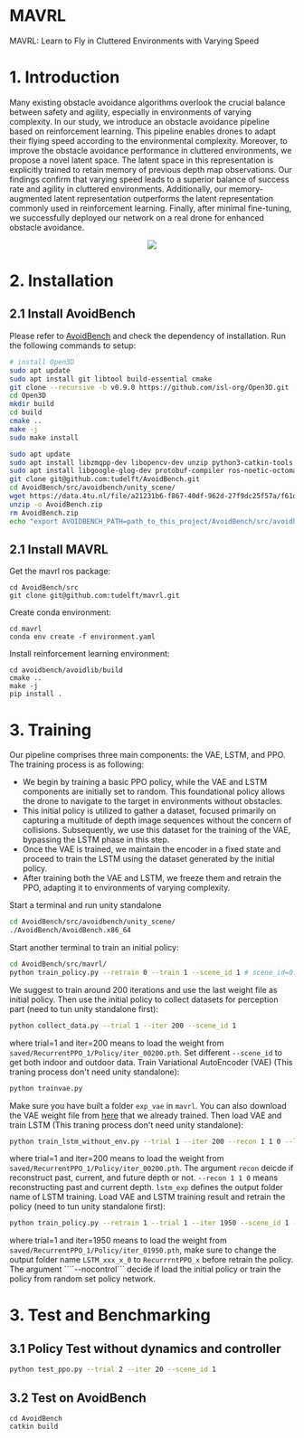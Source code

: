 # MAVRL
MAVRL: Learn to Fly in Cluttered Environments with Varying Speed

# 1. Introduction
Many existing obstacle avoidance algorithms overlook the crucial balance between safety and agility, especially in environments of varying complexity. In our study, we introduce an obstacle avoidance pipeline based on reinforcement learning. This pipeline enables drones to adapt their flying speed according to the environmental complexity. Moreover, to improve the obstacle avoidance performance in cluttered environments, we propose a novel latent space. The latent space in this representation is explicitly trained to retain memory of previous depth map observations. Our findings confirm that varying speed leads to a superior balance of success rate and agility in cluttered environments. Additionally, our memory-augmented latent representation outperforms the latent representation commonly used in reinforcement learning. Finally, after minimal fine-tuning, we successfully deployed our network on a real drone for enhanced obstacle avoidance.

<p align="center">
  <img src="https://github.com/tudelft/mavrl/blob/main/imgs/cover_720.gif"/>
</p>

# 2. Installation

## 2.1 Install AvoidBench
Please refer to [AvoidBench](https://github.com/tudelft/AvoidBench) and check the dependency of installation. Run the following commands to setup:
``` bash
# install Open3D
sudo apt update
sudo apt install git libtool build-essential cmake
git clone --recursive -b v0.9.0 https://github.com/isl-org/Open3D.git
cd Open3D
mkdir build
cd build
cmake ..
make -j
sudo make install
```

``` bash
sudo apt update
sudo apt install libzmqpp-dev libopencv-dev unzip python3-catkin-tools
sudo apt install libgoogle-glog-dev protobuf-compiler ros-noetic-octomap-msgs ros-noetic-octomap-ros python3-vcstool
git clone git@github.com:tudelft/AvoidBench.git
cd AvoidBench/src/avoidbench/unity_scene/
wget https://data.4tu.nl/file/a21231b6-f867-40df-962d-27f9dc25f57a/f61dfc92-7659-4637-a355-e119a9ec4ac5
unzip -o AvoidBench.zip
rm AvoidBench.zip
echo "export AVOIDBENCH_PATH=path_to_this_project/AvoidBench/src/avoidbench" >> ~/.bashrc
```

## 2.1 Install MAVRL
Get the mavrl ros package:
``` bashs
cd AvoidBench/src
git clone git@github.com:tudelft/mavrl.git
```
Create conda environment:
```
cd mavrl
conda env create -f environment.yaml
```
Install reinforcement learning environment:
```
cd avoidbench/avoidlib/build
cmake ..
make -j
pip install .
```

# 3. Training
Our pipeline comprises three main components: the VAE, LSTM, and PPO. The training process is as following:
+ We begin by training a basic PPO policy, while the VAE and LSTM components are initially set to random. This foundational policy allows the drone to navigate to the target in environments without obstacles.
+ This initial policy is utilized to gather a dataset, focused primarily on capturing a multitude of depth image sequences without the concern of collisions. Subsequently, we use this dataset for the training of the VAE, bypassing the LSTM phase in this step.
+ Once the VAE is trained, we maintain the encoder in a fixed state and proceed to train the LSTM using the dataset generated by the initial policy.
+ After training both the VAE and LSTM, we freeze them and retrain the PPO, adapting it to environments of varying complexity.

Start a terminal and run unity standalone
``` bash
cd AvoidBench/src/avoidbench/unity_scene/
./AvoidBench/AvoidBench.x86_64
```
Start another terminal to train an initial policy:
``` bash
cd AvoidBench/src/mavrl/
python train_policy.py --retrain 0 --train 1 --scene_id 1 # scene_id=0: indoor warehouse, scene_id=1: outdoor forest
```

We suggest to train around 200 iterations and use the last weight file as initial policy. Then use the initial policy to collect datasets for perception part (need to tun unity standalone first):
``` bash
python collect_data.py --trial 1 --iter 200 --scene_id 1
```
where trial=1 and iter=200 means to load the weight from ```saved/RecurrentPPO_1/Policy/iter_00200.pth```. Set different ```--scene_id``` to get both indoor and outdoor data.
Train Variational AutoEncoder (VAE) (This traning process don't need unity standalone):
``` bash
python trainvae.py
```
Make sure you have built a folder ```exp_vae``` in ```mavrl```. You can also download the VAE weight file from [here](https://data.4tu.nl/file/a21231b6-f867-40df-962d-27f9dc25f57a/37a56e7d-0e19-48b2-9eb2-1e6457213c28) that we already trained.
Then load VAE and train LSTM (This traning process don't need unity standalone):
``` bash
python train_lstm_without_env.py --trial 1 --iter 200 --recon 1 1 0 --lstm_exp LSTM_110_0
```
where trial=1 and iter=200 means to load the weight from ```saved/RecurrentPPO_1/Policy/iter_00200.pth```. The argument ```recon``` deicde if reconstruct past, current, and future depth or not. ```--recon 1 1 0``` means reconstructing past and current depth. ```lstm_exp``` defines the output folder name of LSTM training.
Load VAE and LSTM training result and retrain the policy (need to tun unity standalone first):
```bash
python train_policy.py --retrain 1 --trial 1 --iter 1950 --scene_id 1 --nocontrol 1
```
where trial=1 and iter=1950 means to load the weight from ```saved/RecurrentPPO_1/Policy/iter_01950.pth```, make sure to change the output folder name ```LSTM_xxx_x_0``` to ```RecurrrntPPO_x``` before retrain the policy. The argument ````--nocontrol``` decide if load the initial policy or train the policy from random set policy network.

# 3. Test and Benchmarking
## 3.1 Policy Test without dynamics and controller

```bash
python test_ppo.py --trial 2 --iter 20 --scene_id 1
```

## 3.2 Test on AvoidBench
```
cd AvoidBench
catkin build
```
